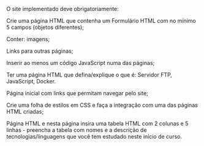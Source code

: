 O site implementado deve obrigatoriamente:

Crie uma página HTML que contenha um Formulário HTML com no mínimo 5 campos (objetos diferentes);

Conter: imagens; 

Links para outras páginas; 

Inserir ao menos um código JavaScript numa das páginas;

Ter uma página HTML que defina/explique o que é: Servidor FTP, JavaScript, Docker.

Página inicial com links que permitam navegar pelo site;

Crie uma folha de estilos em CSS e faça a integração com uma das páginas HTML criadas;

Página HTML e nesta página insira uma tabela HTML com 2 colunas e 5 linhas - preencha a tabela com nomes e a descrição de tecnologias/linguagens que você tem estudado neste início de curso.
